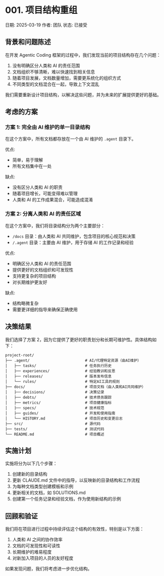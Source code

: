# 001. 项目结构重组

日期: 2025-03-19
作者: 团队
状态: 已接受

## 背景和问题陈述

在开发 Agentic Coding 框架的过程中，我们发现当前的项目结构存在几个问题：

1. 没有明确区分人类和 AI 的责任范围
2. 文档组织不够清晰，难以快速找到相关信息
3. 随着项目发展，文档数量增加，需要更系统化的组织方式
4. 不同类型的文档混合在一起，导致上下文混乱

我们需要重新设计项目结构，以解决这些问题，并为未来的扩展提供更好的基础。

## 考虑的方案

### 方案 1: 完全由 AI 维护的单一目录结构

在这个方案中，所有文档都存放在一个由 AI 维护的 `.agent` 目录下。

优点:
- 简单，易于理解
- 所有文档集中在一处

缺点:
- 没有区分人类和 AI 的职责
- 随着项目增长，可能变得难以管理
- 人类和 AI 的工作成果混合，可能造成混淆

### 方案 2: 分离人类和 AI 的责任区域

在这个方案中，我们将目录结构分为两个主要部分：
- `/docs` 目录：由人类和 AI 共同维护，包含项目的核心规范和决策
- `/.agent` 目录：主要由 AI 维护，用于存储 AI 的工作记录和经验

优点:
- 明确区分人类和 AI 的责任范围
- 提供更好的文档组织和可发现性
- 支持更复杂的项目结构
- 对长期维护更友好

缺点:
- 结构略微复杂
- 需要更详细的指导来确保正确使用

## 决策结果

我们选择了方案 2，因为它提供了更好的职责划分和长期可维护性。具体结构如下：

```
project-root/
├── .agent/                         # AI/代理特定资源（由AI维护）
│   ├── tasks/                      # 任务执行历史
│   ├── experiences/                # 经验教训和反思
│   ├── releases/                   # 版本发布信息
│   └── rules/                      # 特定AI工具的规则
├── docs/                           # 项目文档（由人类和AI共同维护）
│   ├── decisions/                  # 决策记录
│   ├── debts/                      # 技术债务跟踪
│   ├── metrics/                    # 项目健康指标
│   ├── specs/                      # 技术规范
│   ├── guides/                     # 开发和使用指南
│   └── HISTORY.md                  # 项目历史和变更日志
├── src/                            # 源代码
├── tests/                          # 测试代码
└── README.md                       # 项目概述
```

## 实施计划

实施将分为以下几个步骤：

1. 创建新的目录结构
2. 更新 CLAUDE.md 文件中的指导，以反映新的目录结构和工作流程
3. 为每种文档类型创建模板和示例
4. 更新相关的文档，如 SOLUTIONS.md
5. 创建第一个任务记录和经验文档，作为使用新结构的示例

## 回顾和验证

我们将在项目进行过程中持续评估这个结构的有效性，特别是以下方面：

1. 人类和 AI 之间的协作效率
2. 文档的可发现性和可读性
3. 长期维护的难易程度
4. 对新加入项目的人员的友好程度

如果发现问题，我们将考虑进一步优化结构。